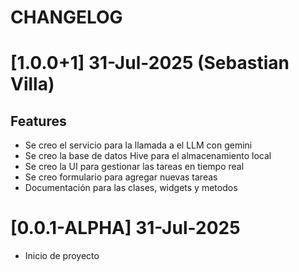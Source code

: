 # CHANGELOG

# [1.0.0+1] 31-Jul-2025 (Sebastian Villa)

## Features
- Se creo el servicio para la llamada a el LLM con gemini
- Se creo la base de datos Hive para el almacenamiento local
- Se creo la UI para gestionar las tareas en tiempo real
- Se creo formulario para agregar nuevas tareas
- Documentación para las clases, widgets y metodos

# [0.0.1-ALPHA] 31-Jul-2025
 - Inicio de proyecto